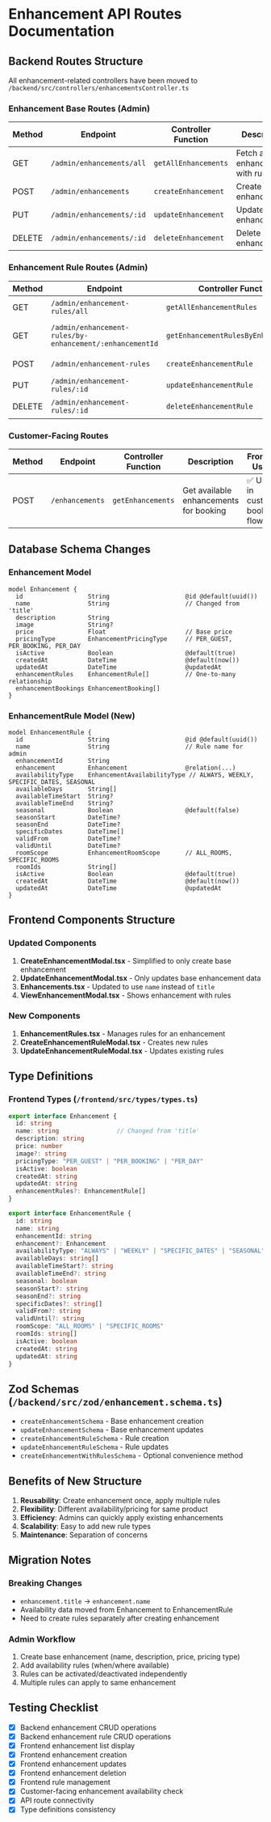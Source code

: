 # Enhancement API Routes Documentation

## Backend Routes Structure

All enhancement-related controllers have been moved to `/backend/src/controllers/enhancementsController.ts`

### Enhancement Base Routes (Admin)

| Method | Endpoint | Controller Function | Description | Frontend Usage |
|--------|----------|-------------------|-------------|----------------|
| GET | `/admin/enhancements/all` | `getAllEnhancements` | Fetch all enhancements with rules | ✅ Used in Enhancements.tsx |
| POST | `/admin/enhancements` | `createEnhancement` | Create new enhancement | ✅ Used in CreateEnhancementModal.tsx |
| PUT | `/admin/enhancements/:id` | `updateEnhancement` | Update enhancement | ✅ Used in UpdateEnhancementModal.tsx |
| DELETE | `/admin/enhancements/:id` | `deleteEnhancement` | Delete enhancement | ✅ Used in Enhancements.tsx |

### Enhancement Rule Routes (Admin)

| Method | Endpoint | Controller Function | Description | Frontend Usage |
|--------|----------|-------------------|-------------|----------------|
| GET | `/admin/enhancement-rules/all` | `getAllEnhancementRules` | Fetch all rules | ✅ Ready to use |
| GET | `/admin/enhancement-rules/by-enhancement/:enhancementId` | `getEnhancementRulesByEnhancementId` | Fetch rules for specific enhancement | ✅ Used in EnhancementRules.tsx |
| POST | `/admin/enhancement-rules` | `createEnhancementRule` | Create new rule | ✅ Ready to use |
| PUT | `/admin/enhancement-rules/:id` | `updateEnhancementRule` | Update rule | ✅ Ready to use |
| DELETE | `/admin/enhancement-rules/:id` | `deleteEnhancementRule` | Delete rule | ✅ Used in EnhancementRules.tsx |

### Customer-Facing Routes

| Method | Endpoint | Controller Function | Description | Frontend Usage |
|--------|----------|-------------------|-------------|----------------|
| POST | `/enhancements` | `getEnhancements` | Get available enhancements for booking | ✅ Used in customer booking flow |

## Database Schema Changes

### Enhancement Model
```prisma
model Enhancement {
  id                  String                     @id @default(uuid())
  name                String                     // Changed from 'title'
  description         String
  image               String?
  price               Float                      // Base price
  pricingType         EnhancementPricingType     // PER_GUEST, PER_BOOKING, PER_DAY
  isActive            Boolean                    @default(true)
  createdAt           DateTime                   @default(now())
  updatedAt           DateTime                   @updatedAt
  enhancementRules    EnhancementRule[]          // One-to-many relationship
  enhancementBookings EnhancementBooking[]
}
```

### EnhancementRule Model (New)
```prisma
model EnhancementRule {
  id                  String                     @id @default(uuid())
  name                String                     // Rule name for admin
  enhancementId       String
  enhancement         Enhancement                @relation(...)
  availabilityType    EnhancementAvailabilityType // ALWAYS, WEEKLY, SPECIFIC_DATES, SEASONAL
  availableDays       String[]
  availableTimeStart  String?
  availableTimeEnd    String?
  seasonal            Boolean                    @default(false)
  seasonStart         DateTime?
  seasonEnd           DateTime?
  specificDates       DateTime[]
  validFrom           DateTime?
  validUntil          DateTime?
  roomScope           EnhancementRoomScope       // ALL_ROOMS, SPECIFIC_ROOMS
  roomIds             String[]
  isActive            Boolean                    @default(true)
  createdAt           DateTime                   @default(now())
  updatedAt           DateTime                   @updatedAt
}
```

## Frontend Components Structure

### Updated Components
1. **CreateEnhancementModal.tsx** - Simplified to only create base enhancement
2. **UpdateEnhancementModal.tsx** - Only updates base enhancement data
3. **Enhancements.tsx** - Updated to use `name` instead of `title`
4. **ViewEnhancementModal.tsx** - Shows enhancement with rules

### New Components
1. **EnhancementRules.tsx** - Manages rules for an enhancement
2. **CreateEnhancementRuleModal.tsx** - Creates new rules
3. **UpdateEnhancementRuleModal.tsx** - Updates existing rules

## Type Definitions

### Frontend Types (`/frontend/src/types/types.ts`)
```typescript
export interface Enhancement {
  id: string
  name: string                // Changed from 'title'
  description: string
  price: number
  image?: string
  pricingType: "PER_GUEST" | "PER_BOOKING" | "PER_DAY"
  isActive: boolean
  createdAt: string
  updatedAt: string
  enhancementRules?: EnhancementRule[]
}

export interface EnhancementRule {
  id: string
  name: string
  enhancementId: string
  enhancement?: Enhancement
  availabilityType: "ALWAYS" | "WEEKLY" | "SPECIFIC_DATES" | "SEASONAL"
  availableDays: string[]
  availableTimeStart?: string
  availableTimeEnd?: string
  seasonal: boolean
  seasonStart?: string
  seasonEnd?: string
  specificDates?: string[]
  validFrom?: string
  validUntil?: string
  roomScope: "ALL_ROOMS" | "SPECIFIC_ROOMS"
  roomIds: string[]
  isActive: boolean
  createdAt: string
  updatedAt: string
}
```

## Zod Schemas (`/backend/src/zod/enhancement.schema.ts`)

- `createEnhancementSchema` - Base enhancement creation
- `updateEnhancementSchema` - Base enhancement updates
- `createEnhancementRuleSchema` - Rule creation
- `updateEnhancementRuleSchema` - Rule updates
- `createEnhancementWithRulesSchema` - Optional convenience method

## Benefits of New Structure

1. **Reusability**: Create enhancement once, apply multiple rules
2. **Flexibility**: Different availability/pricing for same product
3. **Efficiency**: Admins can quickly apply existing enhancements
4. **Scalability**: Easy to add new rule types
5. **Maintenance**: Separation of concerns

## Migration Notes

### Breaking Changes
- `enhancement.title` → `enhancement.name`
- Availability data moved from Enhancement to EnhancementRule
- Need to create rules separately after creating enhancement

### Admin Workflow
1. Create base enhancement (name, description, price, pricing type)
2. Add availability rules (when/where available)
3. Rules can be activated/deactivated independently
4. Multiple rules can apply to same enhancement

## Testing Checklist

- [x] Backend enhancement CRUD operations
- [x] Backend enhancement rule CRUD operations
- [x] Frontend enhancement list display
- [x] Frontend enhancement creation
- [x] Frontend enhancement updates
- [x] Frontend enhancement deletion
- [x] Frontend rule management
- [x] Customer-facing enhancement availability check
- [x] API route connectivity
- [x] Type definitions consistency